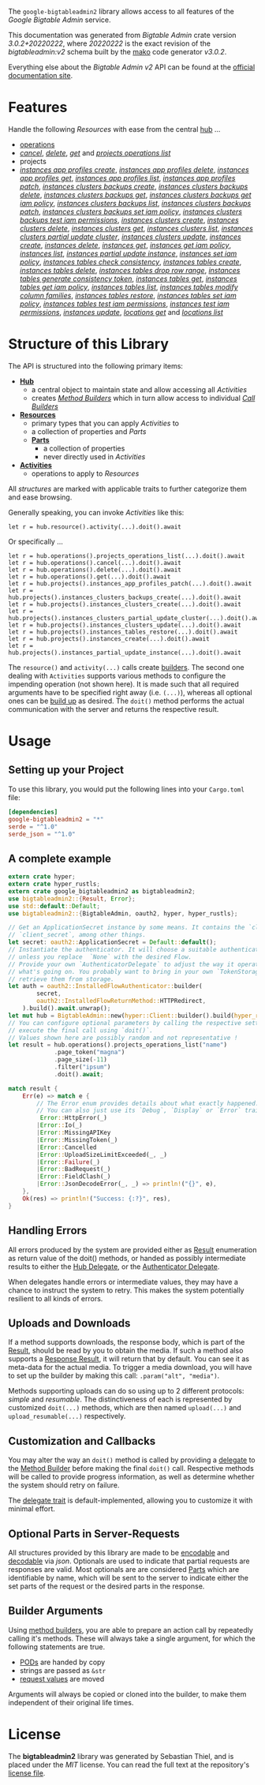 <!---
DO NOT EDIT !
This file was generated automatically from 'src/mako/api/README.md.mako'
DO NOT EDIT !
-->
The `google-bigtableadmin2` library allows access to all features of the *Google Bigtable Admin* service.

This documentation was generated from *Bigtable Admin* crate version *3.0.2+20220222*, where *20220222* is the exact revision of the *bigtableadmin:v2* schema built by the [mako](http://www.makotemplates.org/) code generator *v3.0.2*.

Everything else about the *Bigtable Admin* *v2* API can be found at the
[official documentation site](https://cloud.google.com/bigtable/).
# Features

Handle the following *Resources* with ease from the central [hub](https://docs.rs/google-bigtableadmin2/3.0.2+20220222/google_bigtableadmin2/BigtableAdmin) ... 

* [operations](https://docs.rs/google-bigtableadmin2/3.0.2+20220222/google_bigtableadmin2/api::Operation)
 * [*cancel*](https://docs.rs/google-bigtableadmin2/3.0.2+20220222/google_bigtableadmin2/api::OperationCancelCall), [*delete*](https://docs.rs/google-bigtableadmin2/3.0.2+20220222/google_bigtableadmin2/api::OperationDeleteCall), [*get*](https://docs.rs/google-bigtableadmin2/3.0.2+20220222/google_bigtableadmin2/api::OperationGetCall) and [*projects operations list*](https://docs.rs/google-bigtableadmin2/3.0.2+20220222/google_bigtableadmin2/api::OperationProjectOperationListCall)
* projects
 * [*instances app profiles create*](https://docs.rs/google-bigtableadmin2/3.0.2+20220222/google_bigtableadmin2/api::ProjectInstanceAppProfileCreateCall), [*instances app profiles delete*](https://docs.rs/google-bigtableadmin2/3.0.2+20220222/google_bigtableadmin2/api::ProjectInstanceAppProfileDeleteCall), [*instances app profiles get*](https://docs.rs/google-bigtableadmin2/3.0.2+20220222/google_bigtableadmin2/api::ProjectInstanceAppProfileGetCall), [*instances app profiles list*](https://docs.rs/google-bigtableadmin2/3.0.2+20220222/google_bigtableadmin2/api::ProjectInstanceAppProfileListCall), [*instances app profiles patch*](https://docs.rs/google-bigtableadmin2/3.0.2+20220222/google_bigtableadmin2/api::ProjectInstanceAppProfilePatchCall), [*instances clusters backups create*](https://docs.rs/google-bigtableadmin2/3.0.2+20220222/google_bigtableadmin2/api::ProjectInstanceClusterBackupCreateCall), [*instances clusters backups delete*](https://docs.rs/google-bigtableadmin2/3.0.2+20220222/google_bigtableadmin2/api::ProjectInstanceClusterBackupDeleteCall), [*instances clusters backups get*](https://docs.rs/google-bigtableadmin2/3.0.2+20220222/google_bigtableadmin2/api::ProjectInstanceClusterBackupGetCall), [*instances clusters backups get iam policy*](https://docs.rs/google-bigtableadmin2/3.0.2+20220222/google_bigtableadmin2/api::ProjectInstanceClusterBackupGetIamPolicyCall), [*instances clusters backups list*](https://docs.rs/google-bigtableadmin2/3.0.2+20220222/google_bigtableadmin2/api::ProjectInstanceClusterBackupListCall), [*instances clusters backups patch*](https://docs.rs/google-bigtableadmin2/3.0.2+20220222/google_bigtableadmin2/api::ProjectInstanceClusterBackupPatchCall), [*instances clusters backups set iam policy*](https://docs.rs/google-bigtableadmin2/3.0.2+20220222/google_bigtableadmin2/api::ProjectInstanceClusterBackupSetIamPolicyCall), [*instances clusters backups test iam permissions*](https://docs.rs/google-bigtableadmin2/3.0.2+20220222/google_bigtableadmin2/api::ProjectInstanceClusterBackupTestIamPermissionCall), [*instances clusters create*](https://docs.rs/google-bigtableadmin2/3.0.2+20220222/google_bigtableadmin2/api::ProjectInstanceClusterCreateCall), [*instances clusters delete*](https://docs.rs/google-bigtableadmin2/3.0.2+20220222/google_bigtableadmin2/api::ProjectInstanceClusterDeleteCall), [*instances clusters get*](https://docs.rs/google-bigtableadmin2/3.0.2+20220222/google_bigtableadmin2/api::ProjectInstanceClusterGetCall), [*instances clusters list*](https://docs.rs/google-bigtableadmin2/3.0.2+20220222/google_bigtableadmin2/api::ProjectInstanceClusterListCall), [*instances clusters partial update cluster*](https://docs.rs/google-bigtableadmin2/3.0.2+20220222/google_bigtableadmin2/api::ProjectInstanceClusterPartialUpdateClusterCall), [*instances clusters update*](https://docs.rs/google-bigtableadmin2/3.0.2+20220222/google_bigtableadmin2/api::ProjectInstanceClusterUpdateCall), [*instances create*](https://docs.rs/google-bigtableadmin2/3.0.2+20220222/google_bigtableadmin2/api::ProjectInstanceCreateCall), [*instances delete*](https://docs.rs/google-bigtableadmin2/3.0.2+20220222/google_bigtableadmin2/api::ProjectInstanceDeleteCall), [*instances get*](https://docs.rs/google-bigtableadmin2/3.0.2+20220222/google_bigtableadmin2/api::ProjectInstanceGetCall), [*instances get iam policy*](https://docs.rs/google-bigtableadmin2/3.0.2+20220222/google_bigtableadmin2/api::ProjectInstanceGetIamPolicyCall), [*instances list*](https://docs.rs/google-bigtableadmin2/3.0.2+20220222/google_bigtableadmin2/api::ProjectInstanceListCall), [*instances partial update instance*](https://docs.rs/google-bigtableadmin2/3.0.2+20220222/google_bigtableadmin2/api::ProjectInstancePartialUpdateInstanceCall), [*instances set iam policy*](https://docs.rs/google-bigtableadmin2/3.0.2+20220222/google_bigtableadmin2/api::ProjectInstanceSetIamPolicyCall), [*instances tables check consistency*](https://docs.rs/google-bigtableadmin2/3.0.2+20220222/google_bigtableadmin2/api::ProjectInstanceTableCheckConsistencyCall), [*instances tables create*](https://docs.rs/google-bigtableadmin2/3.0.2+20220222/google_bigtableadmin2/api::ProjectInstanceTableCreateCall), [*instances tables delete*](https://docs.rs/google-bigtableadmin2/3.0.2+20220222/google_bigtableadmin2/api::ProjectInstanceTableDeleteCall), [*instances tables drop row range*](https://docs.rs/google-bigtableadmin2/3.0.2+20220222/google_bigtableadmin2/api::ProjectInstanceTableDropRowRangeCall), [*instances tables generate consistency token*](https://docs.rs/google-bigtableadmin2/3.0.2+20220222/google_bigtableadmin2/api::ProjectInstanceTableGenerateConsistencyTokenCall), [*instances tables get*](https://docs.rs/google-bigtableadmin2/3.0.2+20220222/google_bigtableadmin2/api::ProjectInstanceTableGetCall), [*instances tables get iam policy*](https://docs.rs/google-bigtableadmin2/3.0.2+20220222/google_bigtableadmin2/api::ProjectInstanceTableGetIamPolicyCall), [*instances tables list*](https://docs.rs/google-bigtableadmin2/3.0.2+20220222/google_bigtableadmin2/api::ProjectInstanceTableListCall), [*instances tables modify column families*](https://docs.rs/google-bigtableadmin2/3.0.2+20220222/google_bigtableadmin2/api::ProjectInstanceTableModifyColumnFamilyCall), [*instances tables restore*](https://docs.rs/google-bigtableadmin2/3.0.2+20220222/google_bigtableadmin2/api::ProjectInstanceTableRestoreCall), [*instances tables set iam policy*](https://docs.rs/google-bigtableadmin2/3.0.2+20220222/google_bigtableadmin2/api::ProjectInstanceTableSetIamPolicyCall), [*instances tables test iam permissions*](https://docs.rs/google-bigtableadmin2/3.0.2+20220222/google_bigtableadmin2/api::ProjectInstanceTableTestIamPermissionCall), [*instances test iam permissions*](https://docs.rs/google-bigtableadmin2/3.0.2+20220222/google_bigtableadmin2/api::ProjectInstanceTestIamPermissionCall), [*instances update*](https://docs.rs/google-bigtableadmin2/3.0.2+20220222/google_bigtableadmin2/api::ProjectInstanceUpdateCall), [*locations get*](https://docs.rs/google-bigtableadmin2/3.0.2+20220222/google_bigtableadmin2/api::ProjectLocationGetCall) and [*locations list*](https://docs.rs/google-bigtableadmin2/3.0.2+20220222/google_bigtableadmin2/api::ProjectLocationListCall)




# Structure of this Library

The API is structured into the following primary items:

* **[Hub](https://docs.rs/google-bigtableadmin2/3.0.2+20220222/google_bigtableadmin2/BigtableAdmin)**
    * a central object to maintain state and allow accessing all *Activities*
    * creates [*Method Builders*](https://docs.rs/google-bigtableadmin2/3.0.2+20220222/google_bigtableadmin2/client::MethodsBuilder) which in turn
      allow access to individual [*Call Builders*](https://docs.rs/google-bigtableadmin2/3.0.2+20220222/google_bigtableadmin2/client::CallBuilder)
* **[Resources](https://docs.rs/google-bigtableadmin2/3.0.2+20220222/google_bigtableadmin2/client::Resource)**
    * primary types that you can apply *Activities* to
    * a collection of properties and *Parts*
    * **[Parts](https://docs.rs/google-bigtableadmin2/3.0.2+20220222/google_bigtableadmin2/client::Part)**
        * a collection of properties
        * never directly used in *Activities*
* **[Activities](https://docs.rs/google-bigtableadmin2/3.0.2+20220222/google_bigtableadmin2/client::CallBuilder)**
    * operations to apply to *Resources*

All *structures* are marked with applicable traits to further categorize them and ease browsing.

Generally speaking, you can invoke *Activities* like this:

```Rust,ignore
let r = hub.resource().activity(...).doit().await
```

Or specifically ...

```ignore
let r = hub.operations().projects_operations_list(...).doit().await
let r = hub.operations().cancel(...).doit().await
let r = hub.operations().delete(...).doit().await
let r = hub.operations().get(...).doit().await
let r = hub.projects().instances_app_profiles_patch(...).doit().await
let r = hub.projects().instances_clusters_backups_create(...).doit().await
let r = hub.projects().instances_clusters_create(...).doit().await
let r = hub.projects().instances_clusters_partial_update_cluster(...).doit().await
let r = hub.projects().instances_clusters_update(...).doit().await
let r = hub.projects().instances_tables_restore(...).doit().await
let r = hub.projects().instances_create(...).doit().await
let r = hub.projects().instances_partial_update_instance(...).doit().await
```

The `resource()` and `activity(...)` calls create [builders][builder-pattern]. The second one dealing with `Activities` 
supports various methods to configure the impending operation (not shown here). It is made such that all required arguments have to be 
specified right away (i.e. `(...)`), whereas all optional ones can be [build up][builder-pattern] as desired.
The `doit()` method performs the actual communication with the server and returns the respective result.

# Usage

## Setting up your Project

To use this library, you would put the following lines into your `Cargo.toml` file:

```toml
[dependencies]
google-bigtableadmin2 = "*"
serde = "^1.0"
serde_json = "^1.0"
```

## A complete example

```Rust
extern crate hyper;
extern crate hyper_rustls;
extern crate google_bigtableadmin2 as bigtableadmin2;
use bigtableadmin2::{Result, Error};
use std::default::Default;
use bigtableadmin2::{BigtableAdmin, oauth2, hyper, hyper_rustls};

// Get an ApplicationSecret instance by some means. It contains the `client_id` and 
// `client_secret`, among other things.
let secret: oauth2::ApplicationSecret = Default::default();
// Instantiate the authenticator. It will choose a suitable authentication flow for you, 
// unless you replace  `None` with the desired Flow.
// Provide your own `AuthenticatorDelegate` to adjust the way it operates and get feedback about 
// what's going on. You probably want to bring in your own `TokenStorage` to persist tokens and
// retrieve them from storage.
let auth = oauth2::InstalledFlowAuthenticator::builder(
        secret,
        oauth2::InstalledFlowReturnMethod::HTTPRedirect,
    ).build().await.unwrap();
let mut hub = BigtableAdmin::new(hyper::Client::builder().build(hyper_rustls::HttpsConnector::with_native_roots().https_or_http().enable_http1().enable_http2().build()), auth);
// You can configure optional parameters by calling the respective setters at will, and
// execute the final call using `doit()`.
// Values shown here are possibly random and not representative !
let result = hub.operations().projects_operations_list("name")
             .page_token("magna")
             .page_size(-11)
             .filter("ipsum")
             .doit().await;

match result {
    Err(e) => match e {
        // The Error enum provides details about what exactly happened.
        // You can also just use its `Debug`, `Display` or `Error` traits
         Error::HttpError(_)
        |Error::Io(_)
        |Error::MissingAPIKey
        |Error::MissingToken(_)
        |Error::Cancelled
        |Error::UploadSizeLimitExceeded(_, _)
        |Error::Failure(_)
        |Error::BadRequest(_)
        |Error::FieldClash(_)
        |Error::JsonDecodeError(_, _) => println!("{}", e),
    },
    Ok(res) => println!("Success: {:?}", res),
}

```
## Handling Errors

All errors produced by the system are provided either as [Result](https://docs.rs/google-bigtableadmin2/3.0.2+20220222/google_bigtableadmin2/client::Result) enumeration as return value of
the doit() methods, or handed as possibly intermediate results to either the 
[Hub Delegate](https://docs.rs/google-bigtableadmin2/3.0.2+20220222/google_bigtableadmin2/client::Delegate), or the [Authenticator Delegate](https://docs.rs/yup-oauth2/*/yup_oauth2/trait.AuthenticatorDelegate.html).

When delegates handle errors or intermediate values, they may have a chance to instruct the system to retry. This 
makes the system potentially resilient to all kinds of errors.

## Uploads and Downloads
If a method supports downloads, the response body, which is part of the [Result](https://docs.rs/google-bigtableadmin2/3.0.2+20220222/google_bigtableadmin2/client::Result), should be
read by you to obtain the media.
If such a method also supports a [Response Result](https://docs.rs/google-bigtableadmin2/3.0.2+20220222/google_bigtableadmin2/client::ResponseResult), it will return that by default.
You can see it as meta-data for the actual media. To trigger a media download, you will have to set up the builder by making
this call: `.param("alt", "media")`.

Methods supporting uploads can do so using up to 2 different protocols: 
*simple* and *resumable*. The distinctiveness of each is represented by customized 
`doit(...)` methods, which are then named `upload(...)` and `upload_resumable(...)` respectively.

## Customization and Callbacks

You may alter the way an `doit()` method is called by providing a [delegate](https://docs.rs/google-bigtableadmin2/3.0.2+20220222/google_bigtableadmin2/client::Delegate) to the 
[Method Builder](https://docs.rs/google-bigtableadmin2/3.0.2+20220222/google_bigtableadmin2/client::CallBuilder) before making the final `doit()` call. 
Respective methods will be called to provide progress information, as well as determine whether the system should 
retry on failure.

The [delegate trait](https://docs.rs/google-bigtableadmin2/3.0.2+20220222/google_bigtableadmin2/client::Delegate) is default-implemented, allowing you to customize it with minimal effort.

## Optional Parts in Server-Requests

All structures provided by this library are made to be [encodable](https://docs.rs/google-bigtableadmin2/3.0.2+20220222/google_bigtableadmin2/client::RequestValue) and 
[decodable](https://docs.rs/google-bigtableadmin2/3.0.2+20220222/google_bigtableadmin2/client::ResponseResult) via *json*. Optionals are used to indicate that partial requests are responses 
are valid.
Most optionals are are considered [Parts](https://docs.rs/google-bigtableadmin2/3.0.2+20220222/google_bigtableadmin2/client::Part) which are identifiable by name, which will be sent to 
the server to indicate either the set parts of the request or the desired parts in the response.

## Builder Arguments

Using [method builders](https://docs.rs/google-bigtableadmin2/3.0.2+20220222/google_bigtableadmin2/client::CallBuilder), you are able to prepare an action call by repeatedly calling it's methods.
These will always take a single argument, for which the following statements are true.

* [PODs][wiki-pod] are handed by copy
* strings are passed as `&str`
* [request values](https://docs.rs/google-bigtableadmin2/3.0.2+20220222/google_bigtableadmin2/client::RequestValue) are moved

Arguments will always be copied or cloned into the builder, to make them independent of their original life times.

[wiki-pod]: http://en.wikipedia.org/wiki/Plain_old_data_structure
[builder-pattern]: http://en.wikipedia.org/wiki/Builder_pattern
[google-go-api]: https://github.com/google/google-api-go-client

# License
The **bigtableadmin2** library was generated by Sebastian Thiel, and is placed 
under the *MIT* license.
You can read the full text at the repository's [license file][repo-license].

[repo-license]: https://github.com/Byron/google-apis-rsblob/main/LICENSE.md
